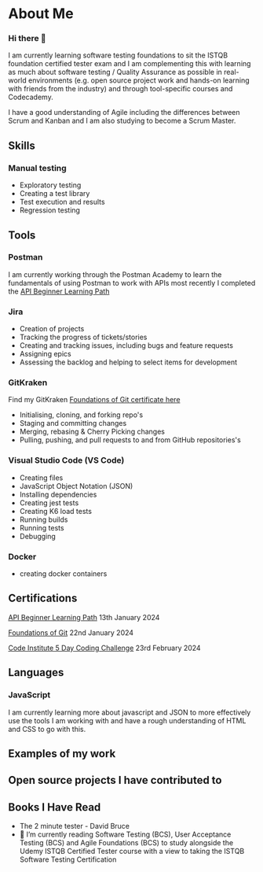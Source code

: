 # About Me
### Hi there 👋

I am currently learning software testing foundations to sit the ISTQB foundation certified tester exam and I am complementing this with learning as much about software testing / Quality Assurance as possible in real-world environments (e.g. open source project work and hands-on learning with friends from the industry) and through tool-specific courses and Codecademy.

I have a good understanding of Agile including the differences between Scrum and Kanban and I am also studying to become a Scrum Master.

## Skills

### Manual testing
- Exploratory testing
- Creating a test library
- Test execution and results
- Regression testing

## Tools

### Postman
I am currently working through the Postman Academy to learn the fundamentals of using Postman to work with APIs
most recently I completed the [API Beginner Learning Path](http://verify.skilljar.com/c/6vc488txhsqg) 

### Jira
- Creation of projects
- Tracking the progress of tickets/stories
- Creating and tracking issues, including bugs and feature requests
- Assigning epics
- Assessing the backlog and helping to select items for development

### GitKraken
Find my GitKraken [Foundations of Git certificate here](https://learn.gitkraken.com/certificates/rqtjzxwrpp)
- Initialising, cloning, and forking repo's
- Staging and committing changes
- Merging, rebasing & Cherry Picking changes
- Pulling, pushing, and pull requests to and from GitHub repositories's

### Visual Studio Code (VS Code)
- Creating files
- JavaScript Object Notation (JSON)
- Installing dependencies
- Creating jest tests
- Creating K6 load tests
- Running builds
- Running tests
- Debugging

### Docker
- creating docker containers

## Certifications
[API Beginner Learning Path](http://verify.skilljar.com/c/6vc488txhsqg) 13th January 2024

[Foundations of Git](https://learn.gitkraken.com/certificates/rqtjzxwrpp) 22nd January 2024

[Code Institute 5 Day Coding Challenge](https://learn.codeinstitute.net/certificates/50846914dc604f1cacc7f83656f15a56) 23rd February 2024

## Languages

### JavaScript
I am currently learning more about javascript and JSON to more effectively use the tools I am working with and have a rough understanding of HTML and CSS to go with this.

## Examples of my work

## Open source projects I have contributed to

## Books I Have Read
- The 2 minute tester - David Bruce
-  🌱 I’m currently reading Software Testing (BCS), User Acceptance Testing (BCS) and Agile Foundations (BCS) to study alongside the Udemy ISTQB Certified Tester course with a view to taking the ISTQB Software Testing Certification

<!--
**clairemariec/clairemariec** is a ✨ _special_ ✨ repository because its `README.md` (this file) appears on your GitHub profile.

Here are some ideas to get you started:

- 🔭 I’m currently working on ...
- 🌱 I’m currently learning ...
- 👯 I’m looking to collaborate on ...
- 🤔 I’m looking for help with ...
- 💬 Ask me about ...
- 📫 How to reach me: ...
- 😄 Pronouns: ...
- ⚡ Fun fact: ...
-->
